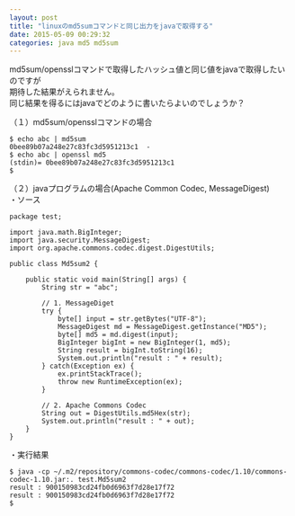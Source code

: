 ```yaml
---
layout: post
title: "linuxのmd5sumコマンドと同じ出力をjavaで取得する"
date: 2015-05-09 00:29:32
categories: java md5 md5sum
---
```

<p>md5sum/opensslコマンドで取得したハッシュ値と同じ値をjavaで取得したいのですが<br>
期待した結果がえられません。<br>
同じ結果を得るにはjavaでどのように書いたらよいのでしょうか？</p>

<p>（１）md5sum/opensslコマンドの場合</p>

<pre><code>$ echo abc | md5sum
0bee89b07a248e27c83fc3d5951213c1  -
$ echo abc | openssl md5
(stdin)= 0bee89b07a248e27c83fc3d5951213c1
$ 
</code></pre>

<p>（２）javaプログラムの場合(Apache Common Codec, MessageDigest)<br>
・ソース</p>

<pre><code>package test;

import java.math.BigInteger;
import java.security.MessageDigest;
import org.apache.commons.codec.digest.DigestUtils;

public class Md5sum2 {

    public static void main(String[] args) {
        String str = "abc";

        // 1. MessageDiget
        try {
            byte[] input = str.getBytes("UTF-8");
            MessageDigest md = MessageDigest.getInstance("MD5");
            byte[] md5 = md.digest(input);
            BigInteger bigInt = new BigInteger(1, md5);
            String result = bigInt.toString(16);
            System.out.println("result : " + result);
        } catch(Exception ex) {
            ex.printStackTrace();
            throw new RuntimeException(ex);
        }

        // 2. Apache Commons Codec
        String out = DigestUtils.md5Hex(str);
        System.out.println("result : " + out);
    }
}
</code></pre>

<p>・実行結果</p>

<pre><code>$ java -cp ~/.m2/repository/commons-codec/commons-codec/1.10/commons-codec-1.10.jar:. test.Md5sum2
result : 900150983cd24fb0d6963f7d28e17f72
result : 900150983cd24fb0d6963f7d28e17f72
$ 
</code></pre>

